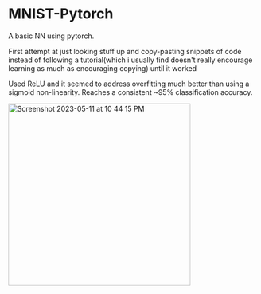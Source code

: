 # MNIST-Pytorch
A basic NN using pytorch. 

First attempt at just looking stuff up and copy-pasting snippets of code instead of following a tutorial(which i usually find doesn't really encourage learning as much as encouraging copying) until it worked

Used ReLU and it seemed to address overfitting much better than using a sigmoid non-linearity. Reaches a consistent ~95% classification accuracy.


<img width="366" alt="Screenshot 2023-05-11 at 10 44 15 PM" src="https://github.com/Vehicom0607/MNIST-Pytorch/assets/60050686/eb08c771-cc5f-4652-b7d3-c9d538e966c1">
